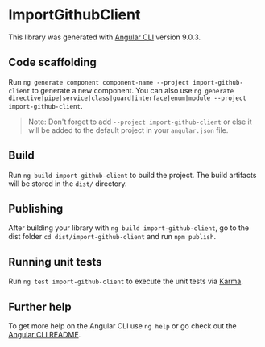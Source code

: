 # ImportGithubClient

This library was generated with [Angular CLI](https://github.com/angular/angular-cli) version 9.0.3.

## Code scaffolding

Run `ng generate component component-name --project import-github-client` to generate a new component. You can also use `ng generate directive|pipe|service|class|guard|interface|enum|module --project import-github-client`.
> Note: Don't forget to add `--project import-github-client` or else it will be added to the default project in your `angular.json` file. 

## Build

Run `ng build import-github-client` to build the project. The build artifacts will be stored in the `dist/` directory.

## Publishing

After building your library with `ng build import-github-client`, go to the dist folder `cd dist/import-github-client` and run `npm publish`.

## Running unit tests

Run `ng test import-github-client` to execute the unit tests via [Karma](https://karma-runner.github.io).

## Further help

To get more help on the Angular CLI use `ng help` or go check out the [Angular CLI README](https://github.com/angular/angular-cli/blob/master/README.md).

